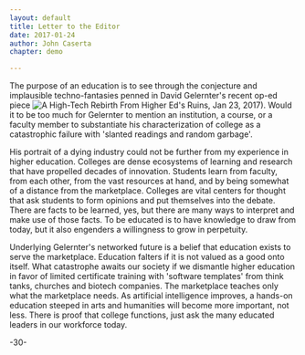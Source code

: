```yaml
---
layout: default
title: Letter to the Editor
date: 2017-01-24
author: John Caserta
chapter: demo

---
```


The purpose of an education is to see through the conjecture and implausible techno-fantasies penned in David Gelernter's recent op-ed piece ![A High-Tech Rebirth From Higher Ed's Ruins](https://www.wsj.com/articles/a-high-tech-rebirth-from-higher-eds-ruins-1485123354?mg=id-wsj), Jan 23, 2017). Would it to be too much for Gelernter to mention an institution, a course, or a faculty member to substantiate his characterization of college as a catastrophic failure with 'slanted readings and random garbage'.

His portrait of a dying industry could not be further from my experience in higher education. Colleges are dense ecosystems of learning and research that have propelled decades of innovation. Students learn from faculty, from each other, from the vast resources at hand, and by being somewhat of a distance from the marketplace. Colleges are vital centers for thought that ask students to form opinions and put themselves into the debate. There are facts to be learned, yes, but there are many ways to interpret and make use of those facts. To be educated is to have knowledge to draw from today, but it also engenders a willingness to grow in perpetuity.

Underlying Gelernter's networked future is a belief that education exists to serve the marketplace. Education falters if it is not valued as a good onto itself. What catastrophe awaits our society if we dismantle higher education in favor of limited certificate training with 'software templates' from think tanks, churches and biotech companies. The marketplace teaches only what the marketplace needs. As artificial intelligence improves, a hands-on education steeped in arts and humanities will become more important, not less. There is proof that college functions, just ask the many educated leaders in our workforce today.

-30-
